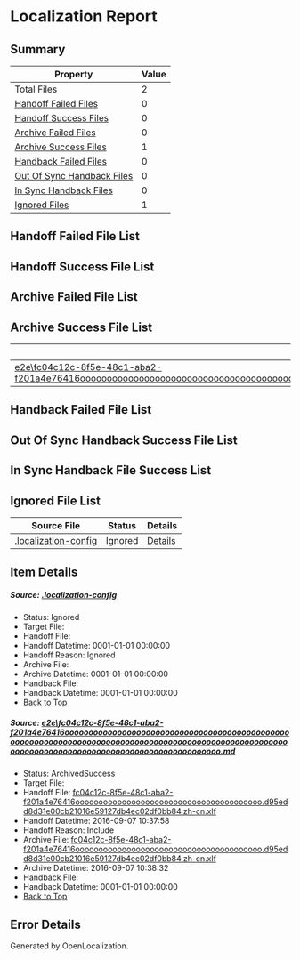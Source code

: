 # <a name='report-top'></a> Localization Report

## Summary
 Property | Value 
 -------- | ----- 
 Total Files | 2
[ Handoff Failed Files ](#handoff-failed-list)| 0
[ Handoff Success Files ](#handoff-success-list)| 0
[ Archive Failed Files ](#archive-failed-list)| 0
[ Archive Success Files ](#archive-success-list)| 1
[ Handback Failed Files ](#handback-failed-list)| 0
[ Out Of Sync Handback Files ](#outofsync-handback-success-list)| 0
[ In Sync Handback Files ](#insync-handback-success-list)| 0
[ Ignored Files ](#ignored-list)| 1

## <a name='handoff-failed-list'></a> Handoff Failed File List

## <a name='handoff-success-list'></a> Handoff Success File List

## <a name='archive-failed-list'></a> Archive Failed File List

## <a name='archive-success-list'></a> Archive Success File List
 Source File | Status | Details 
 ----------- | ------ | ------- 
 [e2e\fc04c12c-8f5e-48c1-aba2-f201a4e76416ooooooooooooooooooooooooooooooooooooooooooooooooooooooooooooooooooooooooooooooooooooooooooooooooooooooooooooooooooooooooooooooooooooooooooooooooooooo.md](https://github.com/OpenLocalizationTestOrg/ol-test0/blob/861c4f48c46003f475b5843aa6cc6aa262a17ad1/e2e/fc04c12c-8f5e-48c1-aba2-f201a4e76416ooooooooooooooooooooooooooooooooooooooooooooooooooooooooooooooooooooooooooooooooooooooooooooooooooooooooooooooooooooooooooooooooooooooooooooooooooooo.md) | ArchivedSuccess | [Details](#19b42fdf1f36395afc8f4de12dd7eeba7d9af77f1)

## <a name='handback-failed-list'></a> Handback Failed File List

## <a name='outofsync-handback-success-list'></a> Out Of Sync Handback Success File List

## <a name='insync-handback-success-list'></a> In Sync Handback File Success List

## <a name='ignored-list'></a> Ignored File List
 Source File | Status | Details 
 ----------- | ------ | ------- 
 [.localization-config](https://github.com/OpenLocalizationTestOrg/ol-test0/blob/861c4f48c46003f475b5843aa6cc6aa262a17ad1/.localization-config) | Ignored | [Details](#3d4f252ac210baf56311d7e97dcc2db10974dbd20)

## Item Details
##### <a name='3d4f252ac210baf56311d7e97dcc2db10974dbd20'></a> Source: [.localization-config](https://github.com/OpenLocalizationTestOrg/ol-test0/blob/861c4f48c46003f475b5843aa6cc6aa262a17ad1/.localization-config)
* Status: Ignored
* Target File: 
* Handoff File: 
* Handoff Datetime: 0001-01-01 00:00:00
* Handoff Reason: Ignored
* Archive File: 
* Archive Datetime: 0001-01-01 00:00:00
* Handback File: 
* Handback Datetime: 0001-01-01 00:00:00
* [Back to Top](#report-top)

##### <a name='19b42fdf1f36395afc8f4de12dd7eeba7d9af77f1'></a> Source: [e2e\fc04c12c-8f5e-48c1-aba2-f201a4e76416ooooooooooooooooooooooooooooooooooooooooooooooooooooooooooooooooooooooooooooooooooooooooooooooooooooooooooooooooooooooooooooooooooooooooooooooooooooo.md](https://github.com/OpenLocalizationTestOrg/ol-test0/blob/861c4f48c46003f475b5843aa6cc6aa262a17ad1/e2e/fc04c12c-8f5e-48c1-aba2-f201a4e76416ooooooooooooooooooooooooooooooooooooooooooooooooooooooooooooooooooooooooooooooooooooooooooooooooooooooooooooooooooooooooooooooooooooooooooooooooooooo.md)
* Status: ArchivedSuccess
* Target File: 
* Handoff File: [fc04c12c-8f5e-48c1-aba2-f201a4e76416oooooooooooooooooooooooooooooooooooooooo.d95edd8d31e00cb21016e59127db4ec02df0bb84.zh-cn.xlf](https://github.com/OpenLocalizationTestOrg/ol-test0-handoff/blob/d54d40acc3f715689c73199d771a2f98009ce7f2/ol-handoff/OpenLocalizationTestOrg/ol-test0-zhcn/ci/ht/fc04c12c-8f5e-48c1-aba2-f201a4e76416oooooooooooooooooooooooooooooooooooooooo.d95edd8d31e00cb21016e59127db4ec02df0bb84.zh-cn.xlf)
* Handoff Datetime: 2016-09-07 10:37:58
* Handoff Reason: Include
* Archive File: [fc04c12c-8f5e-48c1-aba2-f201a4e76416oooooooooooooooooooooooooooooooooooooooo.d95edd8d31e00cb21016e59127db4ec02df0bb84.zh-cn.xlf](https://github.com/OpenLocalizationTestOrg/ol-test0-handoff/blob/71796aa7b58c63333bc036dfd1760a47e20499cc/ol-archive/OpenLocalizationTestOrg/ol-test0-zhcn/ci/ht/fc04c12c-8f5e-48c1-aba2-f201a4e76416oooooooooooooooooooooooooooooooooooooooo.d95edd8d31e00cb21016e59127db4ec02df0bb84.zh-cn.xlf)
* Archive Datetime: 2016-09-07 10:38:32
* Handback File: 
* Handback Datetime: 0001-01-01 00:00:00
* [Back to Top](#report-top)


## Error Details

Generated by OpenLocalization.
